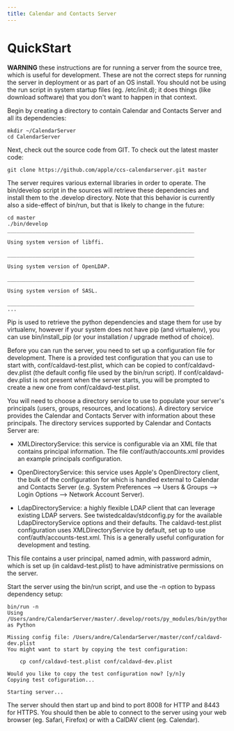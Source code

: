 ```yaml
---
title: Calendar and Contacts Server
---
```


QuickStart
==========

**WARNING** these instructions are for running a server from the source tree, which is useful for development. These are not the correct steps for running the server in deployment or as part of an OS install. You should not be using the run script in system startup files (eg. /etc/init.d); it does things (like download software) that you don't want to happen in that context.

Begin by creating a directory to contain Calendar and Contacts Server and all its dependencies:

	mkdir ~/CalendarServer
	cd CalendarServer

Next, check out the source code from GIT. To check out the latest master code:

	git clone https://github.com/apple/ccs-calendarserver.git master

The server requires various external libraries in order to operate. The bin/develop script in the sources will retrieve these dependencies and install them to the .develop directory. Note that this behavior is currently also a side-effect of bin/run, but that is likely to change in the future:

	cd master
	./bin/develop
	____________________________________________________________
	
	Using system version of libffi.
	
	____________________________________________________________
	
	Using system version of OpenLDAP.
	
	____________________________________________________________
	
	Using system version of SASL.

	____________________________________________________________
	...

Pip is used to retrieve the python dependencies and stage them for use by virtualenv, however if your system does not have pip (and virtualenv), you can use bin/install_pip (or your installation / upgrade method of choice).

Before you can run the server, you need to set up a configuration file for development. There is a provided test configuration that you can use to start with, conf/caldavd-test.plist, which can be copied to conf/caldavd-dev.plist (the default config file used by the bin/run script). If conf/caldavd-dev.plist is not present when the server starts, you will be prompted to create a new one from conf/caldavd-test.plist.

You will need to choose a directory service to use to populate your server's principals (users, groups, resources, and locations). A directory service provides the Calendar and Contacts Server with information about these principals. The directory services supported by Calendar and Contacts Server are:

* XMLDirectoryService: this service is configurable via an XML file that contains principal information. The file conf/auth/accounts.xml provides an example principals configuration.

* OpenDirectoryService: this service uses Apple's OpenDirectory client, the bulk of the configuration for which is handled external to Calendar and Contacts Server (e.g. System Preferences --> Users & Groups --> Login Options --> Network Account Server).

* LdapDirectoryService: a highly flexible LDAP client that can leverage existing LDAP servers. See twistedcaldav/stdconfig.py for the available LdapDirectoryService options and their defaults.
The caldavd-test.plist configuration uses XMLDirectoryService by default, set up to use conf/auth/accounts-test.xml. This is a generally useful configuration for development and testing.

This file contains a user principal, named admin, with password admin, which is set up (in caldavd-test.plist) to have administrative permissions on the server.

Start the server using the bin/run script, and use the -n option to bypass dependency setup:

	bin/run -n
	Using /Users/andre/CalendarServer/master/.develop/roots/py_modules/bin/python as Python
	
	Missing config file: /Users/andre/CalendarServer/master/conf/caldavd-dev.plist
	You might want to start by copying the test configuration:
	
		cp conf/caldavd-test.plist conf/caldavd-dev.plist
	
	Would you like to copy the test configuration now? [y/n]y
	Copying test cofiguration...
	
	Starting server...

The server should then start up and bind to port 8008 for HTTP and 8443 for HTTPS. You should then be able to connect to the server using your web browser (eg. Safari, Firefox) or with a CalDAV client (eg. Calendar).